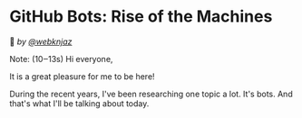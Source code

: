 # GitHub Bots: Rise of the Machines

<!-- .slide: data-state="cover" -->
<!-- .#slide: data-state="alt title" -->
<!-- .#slide: data-background="#ff0000" -->

🤖 _by [@webknjaz](https://github.com/webknjaz)_
<!-- .element: class="fragment" data-fragment-index="1" -->

Note: (10‒13s)
Hi everyone,

It is a great pleasure for me to be here!

During the recent years, I've been researching one topic a lot.
It's bots. And that's what I'll be talking about today.
